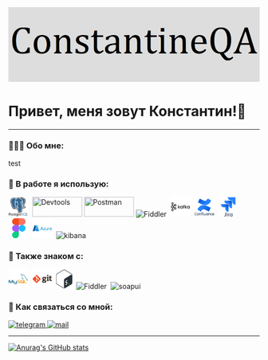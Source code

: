 [![Header](https://github.com/ConstantineQA/ConstantineQA/blob/main/assets/Frame_new.png)](https://hh.ru/resume/fe0a023dff08c508b60039ed1f786e4b4a4f30)

# Привет, меня зовут Константин!👋

---
### 👨🏻‍💻 Обо мне:
test
### 💼 В работе я использую:
<div>
    <img src="https://github.com/devicons/devicon/blob/master/icons/postgresql/postgresql-original-wordmark.svg" title="PostgreSQL" alt="postgresql" width="40" height="40"/>&nbsp;
    <img src="https://camo.githubusercontent.com/b6b7fa7003ce247f9f1bebff0712d02ca6d6546d26b6b58a9e73d62ae46e9cc6/68747470733a2f2f7265732e636c6f7564696e6172792e636f6d2f70726163746963616c6465762f696d6167652f66657463682f732d2d4468734c555563542d2d2f635f696d616767615f7363616c652c665f6175746f2c666c5f70726f67726573736976652c685f3432302c715f6175746f2c775f313030302f68747470733a2f2f616176746563682e736974652f77702d636f6e74656e742f75706c6f6164732f323031382f30392f4368726f6d65446576746f6f6c73417274626f6172642d312d382e706e67" title="Devtools" **alt="Devtools" width="100" height="40"/>
    <img src="https://camo.githubusercontent.com/87896c829ce4df2b909b39625cf7ab486678a5eb92c821937090841e1c861e13/68747470733a2f2f6873746f2e6f72672f67657470726f2f686162722f706f73745f696d616765732f3430652f6337662f6234662f34306563376662346635373963303939653134663330303638356632323232632e706e67" title="Postman" **alt="Postman" width="100" height="40"/>
    <img src="https://nicj.net/talks-files/forensic-tools-for-in-depth-performance-investigations/presentation/images/logo-fiddler.png" title="Fiddler" alt="Fiddler" width="40" height="40"/>&nbsp;
    <img src="https://github.com/devicons/devicon/blob/master/icons/apachekafka/apachekafka-original-wordmark.svg"title="Kafka" alt="Kafka" width="40" height="40"/>&nbsp;
    <img src="https://github.com/devicons/devicon/blob/master/icons/confluence/confluence-original-wordmark.svg "title="Confluence" alt="confluence" width="40" height="40"/>&nbsp;
    <img src="https://github.com/devicons/devicon/blob/master/icons/jira/jira-original-wordmark.svg "title="Jira" alt="jira" width="40" height="40"/>&nbsp;
    <img src="https://github.com/devicons/devicon/blob/master/icons/figma/figma-original.svg"title="Figma" alt="figma" width="40" height="40"/>&nbsp;
    <img src="https://github.com/devicons/devicon/blob/master/icons/azure/azure-original-wordmark.svg"title="Azure" alt="azure" width="40" height="40"/>&nbsp;
    <img src="https://vocon-it.com/wp-content/uploads/2016/11/kibana-logo-color-v.png?w=748"title="Kibana" alt="kibana" width="40" height="40"/>&nbsp;  
</div>

### 👀 Также знаком с:
<div>
    <img src="https://github.com/devicons/devicon/blob/master/icons/mysql/mysql-original-wordmark.svg" title="MySQL"  alt="MySQL" width="40" height="40"/>&nbsp;
    <img src="https://github.com/devicons/devicon/blob/master/icons/git/git-original-wordmark.svg" title="Git" **alt="Git" width="40" height="40"/>
    <img src="https://github.com/devicons/devicon/blob/master/icons/bash/bash-original.svg" title="Bash" **alt="Bash" width="40" height="40"/>
    <img src="https://www.digiseller.ru/preview/1018011/p1_3287481_f611780d.jpg" title="Charles" alt="Fiddler" width="40" height="40"/>&nbsp;
    <img src="https://static0.smartbear.co/smartbearbrand/media/images/home/soapui-icon.svg" title="SoapUI" alt="soapui" width="40" height="40"/>&nbsp
</div>

### 🤝 Как связаться со мной:
<div id="icons">
<a href="https://t.me/ConstantineDbzi" target="_blank">
      <img src="https://logos-download.com/wp-content/uploads/2016/07/Telegram_5.x_version_2019_Logo.png" width="40" height="40" alt="telegram" />
    </a>
<a href="mailto:slobozhaninov1@yandex.ru" target="_blank">
      <img src="https://upload.wikimedia.org/wikipedia/commons/thumb/5/55/Yandex_Mail_icon.svg/1200px-Yandex_Mail_icon.svg.png" width="40" height="40" alt="mail" />
    </a>   
</div>

---

[![Anurag's GitHub stats](https://github-readme-stats.vercel.app/api?username=ConstantineQA&show_icons=true&count_private=true&theme=dark&rank_icon=github&include_all_commits=true)](https://github.com/anuraghazra/github-readme-stats&)